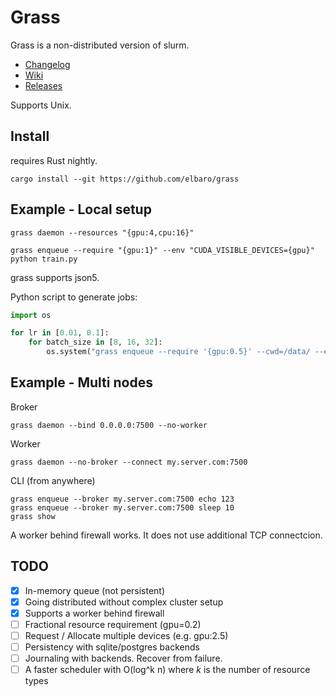 # Grass

Grass is a non-distributed version of slurm.

- [Changelog](https://github.com/elbaro/grass/blob/master/CHANGELOG.md)
- [Wiki](https://github.com/elbaro/grass/wiki)
- [Releases](https://github.com/elbaro/grass/releases)

Supports Unix.

## Install
requires Rust nightly.
```
cargo install --git https://github.com/elbaro/grass
```

## Example - Local setup
```
grass daemon --resources "{gpu:4,cpu:16}"
```
```
grass enqueue --require "{gpu:1}" --env "CUDA_VISIBLE_DEVICES={gpu}" python train.py
```

grass supports json5.

Python script to generate jobs:
```py
import os

for lr in [0.01, 0.1]:
    for batch_size in [8, 16, 32]:
        os.system("grass enqueue --require '{gpu:0.5}' --cwd=/data/ --env='CUDA_VISIBLE_DEVICES={gpu}' -- python train.py lr=%s batch_size=%s" % (lr,batch_size))
```

## Example - Multi nodes

Broker
```
grass daemon --bind 0.0.0.0:7500 --no-worker
```

Worker
```
grass daemon --no-broker --connect my.server.com:7500
```

CLI (from anywhere)
```
grass enqueue --broker my.server.com:7500 echo 123
grass enqueue --broker my.server.com:7500 sleep 10
grass show
```

A worker behind firewall works. It does not use additional TCP connectcion.

## TODO
- [x] In-memory queue (not persistent)
- [x] Going distributed without complex cluster setup
- [x] Supports a worker behind firewall
- [ ] Fractional resource requirement (gpu=0.2)
- [ ] Request / Allocate multiple devices (e.g. gpu:2.5)
- [ ] Persistency with sqlite/postgres backends
- [ ] Journaling with backends. Recover from failure.
- [ ] A faster scheduler with O(log^k n) where $k$ is the number of resource types

